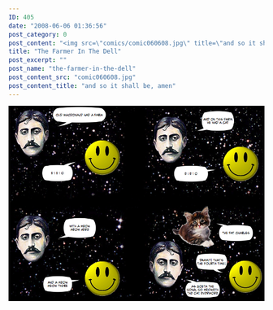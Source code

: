```yaml
---
ID: 405
date: "2008-06-06 01:36:56"
post_category: 0
post_content: "<img src=\"comics/comic060608.jpg\" title=\"and so it shall be, amen\" />"
title: "The Farmer In The Dell"
post_excerpt: ""
post_name: "the-farmer-in-the-dell"
post_content_src: "comic060608.jpg"
post_content_title: "and so it shall be, amen"
---
```



[![and so it shall be, amen](/comics-hi-res/comic060608.jpg)](/comics-hi-res/comic060608.jpg "and so it shall be, amen")
